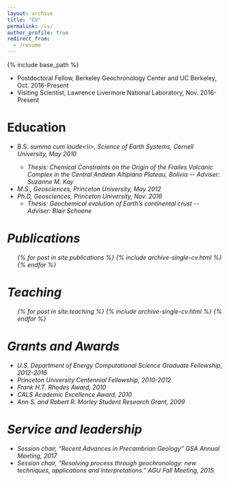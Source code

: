 ```yaml
---
layout: archive
title: "CV"
permalink: /cv/
author_profile: true
redirect_from:
  - /resume
---
```

{% include base_path %}

* Postdoctoral Fellow, Berkeley Geochronology Center and UC Berkeley, Oct. 2016-Present
* Visiting Scientist, Lawrence Livermore National Laboratory, Nov. 2016-Present

Education
======
* B.S. <i>summa cum laude<\i>, Science of Earth Systems, Cornell University, May 2010
  * Thesis: Chemical Constraints on the Origin of the Frailes Volcanic Complex in the Central Andean Altiplano Plateau, Bolivia -- Adviser: Suzanne M. Kay
* M.S., Geosciences, Princeton University, May 2012
* Ph.D, Geosciences, Princeton University, Nov. 2016
  * Thesis: Geochemical evolution of Earth’s continental crust -- Adviser: Blair Schoene


Publications
======
  <ul>{% for post in site.publications %}
    {% include archive-single-cv.html %}
  {% endfor %}</ul>
  
Teaching
======
  <ul>{% for post in site.teaching %}
    {% include archive-single-cv.html %}
  {% endfor %}</ul>


Grants and Awards
======
* U.S. Department of Energy Computational Science Graduate Fellowship, 2012-2016
* Princeton University Centennial Fellowship, 2010-2012
* Frank H.T. Rhodes Award, 2010
* CALS Academic Excellence Award, 2010
* Ann S. and Robert R. Morley Student Research Grant, 2009
  
Service and leadership
======
* Session chair, “Recent Advances in Precambrian Geology” GSA Annual Meeting, 2017 
* Session chair, "Resolving process through geochronology: new techniques, applications and interpretations.” AGU Fall Meeting, 2015.
